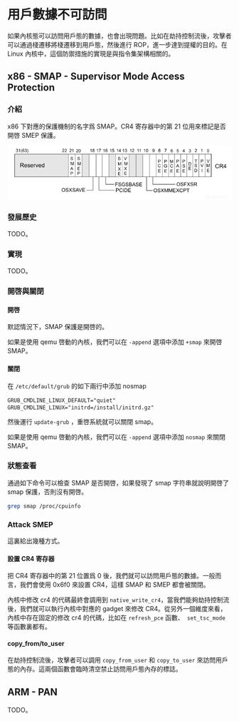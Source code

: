 # 用戶數據不可訪問

如果內核態可以訪問用戶態的數據，也會出現問題。比如在劫持控制流後，攻擊者可以通過棧遷移將棧遷移到用戶態，然後進行 ROP，進一步達到提權的目的。在 Linux 內核中，這個防禦措施的實現是與指令集架構相關的。

## x86 - SMAP - Supervisor Mode Access Protection

### 介紹

x86 下對應的保護機制的名字爲 SMAP。CR4 寄存器中的第 21 位用來標記是否開啓 SMEP 保護。

![20180220141919-fc10512e-1605-1](figure/cr4.png)

### 發展歷史

TODO。

### 實現

TODO。

### 開啓與關閉

#### 開啓

默認情況下，SMAP 保護是開啓的。

如果是使用 qemu 啓動的內核，我們可以在 `-append` 選項中添加 `+smap` 來開啓 SMAP。

#### 關閉

在 `/etc/default/grub` 的如下兩行中添加 nosmap

```
GRUB_CMDLINE_LINUX_DEFAULT="quiet"  
GRUB_CMDLINE_LINUX="initrd=/install/initrd.gz"
```

然後運行 `update-grub` ，重啓系統就可以關閉 smap。

如果是使用 qemu 啓動的內核，我們可以在 `-append` 選項中添加 `nosmap` 來關閉 SMAP。

### 狀態查看

通過如下命令可以檢查 SMAP 是否開啓，如果發現了 smap 字符串就說明開啓了 smap 保護，否則沒有開啓。

```bash
grep smap /proc/cpuinfo
```

### Attack SMEP

這裏給出幾種方式。

#### 設置 CR4 寄存器

把 CR4 寄存器中的第 21 位置爲 0 後，我們就可以訪問用戶態的數據。一般而言，我們會使用 0x6f0 來設置 CR4，這樣 SMAP 和 SMEP 都會被關閉。

內核中修改 cr4 的代碼最終會調用到 `native_write_cr4`，當我們能夠劫持控制流後，我們就可以執行內核中對應的 gadget 來修改 CR4。從另外一個維度來看，內核中存在固定的修改 cr4 的代碼，比如在 `refresh_pce` 函數、` set_tsc_mode` 等函數裏都有。

#### copy_from/to_user

在劫持控制流後，攻擊者可以調用 `copy_from_user` 和 `copy_to_user` 來訪問用戶態的內存。這兩個函數會臨時清空禁止訪問用戶態內存的標誌。

## ARM - PAN

TODO。
